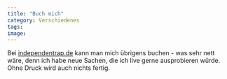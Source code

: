 ```yaml
---
title: "Buch mich"
category: Verschiedenes
tags: 
image: 
---
```


Bei [independentrap.de](http://www.independentrap.de/) kann man mich übrigens buchen - was sehr nett wäre, denn ich habe neue Sachen, die ich live gerne ausprobieren würde. Ohne Druck wird auch nichts fertig.

